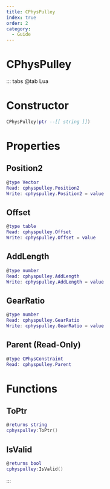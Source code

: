 ```yaml
---
title: CPhysPulley
index: true
order: 2
category:
  - Guide
---
```


# CPhysPulley

::: tabs
@tab Lua
# Constructor
```lua
CPhysPulley(ptr --[[ string ]])
```
# Properties
## Position2 
```lua
@type Vector
Read: cphyspulley.Position2
Write: cphyspulley.Position2 = value
```
## Offset 
```lua
@type table
Read: cphyspulley.Offset
Write: cphyspulley.Offset = value
```
## AddLength 
```lua
@type number
Read: cphyspulley.AddLength
Write: cphyspulley.AddLength = value
```
## GearRatio 
```lua
@type number
Read: cphyspulley.GearRatio
Write: cphyspulley.GearRatio = value
```
## Parent (Read-Only)
```lua
@type CPhysConstraint
Read: cphyspulley.Parent
```
# Functions
## ToPtr
```lua
@returns string
cphyspulley:ToPtr()
```
## IsValid
```lua
@returns bool
cphyspulley:IsValid()
```

:::